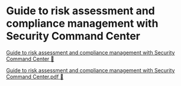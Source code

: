 # Guide to risk assessment and compliance management with Security Command Center

[Guide to risk assessment and compliance management with Security Command Center 🔗](https://www.coursera.org/learn/strategies-for-cloud-security-risk-management/supplement/6D1tn/guide-to-risk-assessment-and-compliance-management-with-security-command-center)

[Guide to risk assessment and compliance management with Security Command Center.pdf 🔗](https://1drv.ms/b/c/526c45566c8c239a/Ef4gpwXQf79IrmvA-P4LiMsB8C-NepLV_q4do7YESaZyaw?e=W4olA9)
